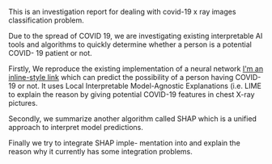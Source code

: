 

This is an investigation report for dealing with covid-19 x ray images classification problem. 


Due to the spread of COVID 19, we are investigating existing interpretable AI tools and algorithms to quickly determine whether a person is a potential COVID- 19 patient or not. 

Firstly, We reproduce the existing implementation of a neural network [I'm an inline-style link](https://www.google.com) which can predict the possibility of a person having COVID-19 or not. It uses Local Interpretable Model-Agnostic Explanations (i.e. LIME to explain the reason by giving potential COVID-19 features in chest X-ray pictures. 

Secondly, we summarize another algorithm called SHAP which is a unified approach to interpret model predictions. 

Finally we try to integrate SHAP imple- mentation into and explain the reason why it currently has some integration problems.